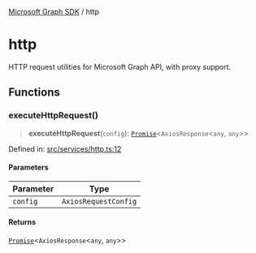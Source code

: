 [Microsoft Graph SDK](README.md) / http

# http

HTTP request utilities for Microsoft Graph API, with proxy support.

## Functions

### executeHttpRequest()

> **executeHttpRequest**(`config`): [`Promise`](https://developer.mozilla.org/docs/Web/JavaScript/Reference/Global_Objects/Promise)\<`AxiosResponse`\<`any`, `any`\>\>

Defined in: [src/services/http.ts:12](https://github.com/Future-Secure-AI/microsoft-graph/blob/main/src/services/http.ts#L12)

#### Parameters

| Parameter | Type |
| ------ | ------ |
| `config` | `AxiosRequestConfig` |

#### Returns

[`Promise`](https://developer.mozilla.org/docs/Web/JavaScript/Reference/Global_Objects/Promise)\<`AxiosResponse`\<`any`, `any`\>\>

